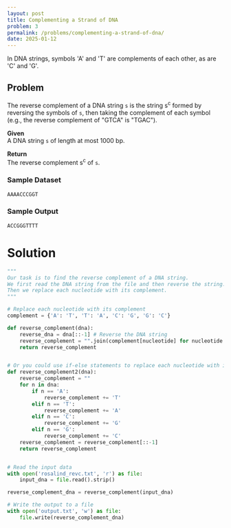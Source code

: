 ```yaml
---
layout: post
title: Complementing a Strand of DNA
problem: 3
permalink: /problems/complementing-a-strand-of-dna/
date: 2025-01-12
---
```


In DNA strings, symbols 'A' and 'T' are complements of each other, as are 'C' and 'G'.
## Problem

The reverse complement of a DNA string `s` is the string s<sup>c</sup> formed by reversing the symbols of `s`, then taking the complement of each symbol (e.g., the reverse complement of "GTCA" is "TGAC").

**Given**  
A DNA string `s` of length at most 1000 bp.

**Return**  
The reverse complement s<sup>c</sup> of `s`.

### Sample Dataset
```
AAAACCCGGT
```

### Sample Output
```
ACCGGGTTTT
```

# Solution

```python
"""
Our task is to find the reverse complement of a DNA string.
We first read the DNA string from the file and then reverse the string.
Then we replace each nucleotide with its complement.
"""

# Replace each nucleotide with its complement
complement = {'A': 'T', 'T': 'A', 'C': 'G', 'G': 'C'}

def reverse_complement(dna):
    reverse_dna = dna[::-1] # Reverse the DNA string
    reverse_complement = "".join(complement[nucleotide] for nucleotide in reverse_dna)
    return reverse_complement


# Or you could use if-else statements to replace each nucleotide with its complement
def reverse_complement2(dna):
    reverse_complement = ""
    for n in dna:
        if n == 'A':
            reverse_complement += 'T'
        elif n == 'T':
            reverse_complement += 'A'
        elif n == 'C':
            reverse_complement += 'G'
        elif n == 'G':
            reverse_complement += 'C'
    reverse_complement = reverse_complement[::-1]
    return reverse_complement


# Read the input data
with open('rosalind_revc.txt', 'r') as file:
    input_dna = file.read().strip()

reverse_complement_dna = reverse_complement(input_dna)

# Write the output to a file
with open('output.txt', 'w') as file:
    file.write(reverse_complement_dna)

```